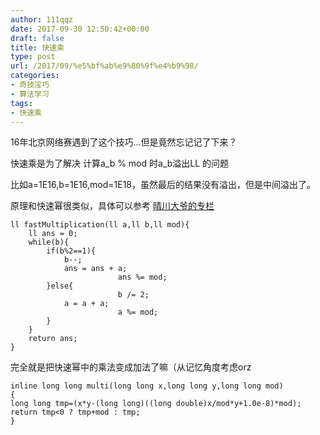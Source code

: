 ```yaml
---
author: 111qqz
date: 2017-09-30 12:50:42+00:00
draft: false
title: 快速乘
type: post
url: /2017/09/%e5%bf%ab%e9%80%9f%e4%b9%98/
categories:
- 奇技淫巧
- 算法学习
tags:
- 快速乘
---
```


16年北京网络赛遇到了这个技巧...但是竟然忘记记了下来？

快速乘是为了解决 计算a_b % mod 时a_b溢出LL 的问题

比如a=1E16,b=1E16,mod=1E18，虽然最后的结果没有溢出，但是中间溢出了。

原理和快速幂很类似，具体可以参考 [晴川大爷的专栏](https://zhuanlan.zhihu.com/p/24831082)


    
    ll fastMultiplication(ll a,ll b,ll mod){
        ll ans = 0;
        while(b){
            if(b%2==1){
                b--; 
                ans = ans + a;
                            ans %= mod;
            }else{
                            b /= 2;
                a = a + a;
                            a %= mod;
            }
        }
        return ans;
    }



完全就是把快速幂中的乘法变成加法了嘛（从记忆角度考虑orz




    
    inline long long multi(long long x,long long y,long long mod)  
    {  
    long long tmp=(x*y-(long long)((long double)x/mod*y+1.0e-8)*mod);  
    return tmp<0 ? tmp+mod : tmp;  
    }






